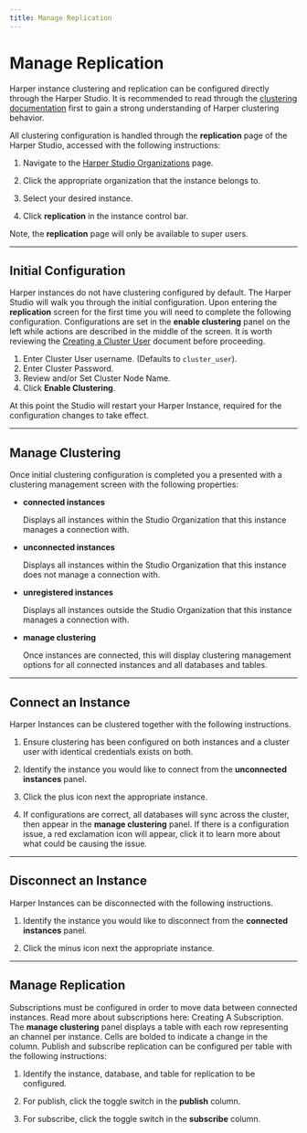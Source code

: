 ```yaml
---
title: Manage Replication
---
```


# Manage Replication

Harper instance clustering and replication can be configured directly through the Harper Studio. It is recommended to read through the [clustering documentation](../../developers/clustering/) first to gain a strong understanding of Harper clustering behavior.



All clustering configuration is handled through the **replication** page of the Harper Studio, accessed with the following instructions:

1) Navigate to the [Harper Studio Organizations](https:/studio.harperdb.io/organizations) page.

2) Click the appropriate organization that the instance belongs to.

3) Select your desired instance.

4) Click **replication** in the instance control bar.

Note, the **replication** page will only be available to super users.

---
## Initial Configuration

Harper instances do not have clustering configured by default. The Harper Studio will walk you through the initial configuration. Upon entering the **replication** screen for the first time you will need to complete the following configuration. Configurations are set in the **enable clustering** panel on the left while actions are described in the middle of the screen. It is worth reviewing the [Creating a Cluster User](../../developers/clustering/creating-a-cluster-user) document before proceeding.

1) Enter Cluster User username. (Defaults to `cluster_user`). 
2) Enter Cluster Password. 
3) Review and/or Set Cluster Node Name. 
4) Click **Enable Clustering**.
   
At this point the Studio will restart your Harper Instance, required for the configuration changes to take effect.

---

## Manage Clustering
Once initial clustering configuration is completed you a presented with a clustering management screen with the following properties:

* **connected instances**

    Displays all instances within the Studio Organization that this instance manages a connection with.

* **unconnected instances**

    Displays all instances within the Studio Organization that this instance does not manage a connection with.

* **unregistered instances**

    Displays all instances outside the Studio Organization that this instance manages a connection with.

* **manage clustering**

    Once instances are connected, this will display clustering management options for all connected instances and all databases and tables.
---

## Connect an Instance

Harper Instances can be clustered together with the following instructions.

1) Ensure clustering has been configured on both instances and a cluster user with identical credentials exists on both.

2) Identify the instance you would like to connect from the **unconnected instances** panel.

3) Click the plus icon next the appropriate instance.

4) If configurations are correct, all databases will sync across the cluster, then appear in the **manage clustering** panel. If there is a configuration issue, a red exclamation icon will appear, click it to learn more about what could be causing the issue.

---

## Disconnect an Instance

Harper Instances can be disconnected with the following instructions.

1) Identify the instance you would like to disconnect from the **connected instances** panel.

2) Click the minus icon next the appropriate instance.

---

## Manage Replication

Subscriptions must be configured in order to move data between connected instances. Read more about subscriptions here: Creating A Subscription. The **manage clustering** panel displays a table with each row representing an channel per instance. Cells are bolded to indicate a change in the column. Publish and subscribe replication can be configured per table with the following instructions:

1) Identify the instance, database, and table for replication to be configured.

2) For publish, click the toggle switch in the **publish** column.

3) For subscribe, click the toggle switch in the **subscribe** column.